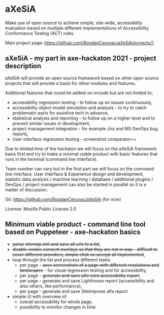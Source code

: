 # aXeSiA
Make use of open source to achieve simple, site-wide, accessibility evaluation based on multiple different implementations of Accessibility Conformance Testing (ACT) rules.

Main project page: https://github.com/BogdanCerovac/aXeSiA/projects/1

## aXeSiA - my part in axe-hackaton 2021 - project description

aXeSiA will provide an open source framework based on other open source projects that will provide a basis for other modules and features.

Additional features that could be added-on include but are not limited to;
- accessibility regression testing - to follow up on issues continuously,
- accessibility object model simulation and analysis - to try to catch problematic parts for assistive tech in advance,
- statistical analysis and reporting - to follow up on a higher level and to prevent similar issues in development,
- project management integration - for example Jira and MS DevOps bug reports,
- User interface regression testing - screenshot comparator++ 
 
Due to limited time of the hackaton we will focus on the aXeSiA framework basis first and try to make a minimal viable product with basic features that runs in the terminal (command line interface).

Team number can vary but in the first part we will focus on the command line interface. User Interface & Experience design and development, statistic data analysis / machine learning / database / additional plugins / DevOps / project management can also be started in parallel so it is a matter of discussion.

Git: https://github.com/BogdanCerovac/aXeSiA (for now)

License: Mozilla Public License 2.0


## Minimum viable product - command line tool based on Puppeteer - axe-hackaton basics
- ~~parse sitemap.xml and save all urls to a list~~,
- ~~disable cookie consent overlays so that they are not in way - difficult to cover different providers, simple click on accept all implemented~~,
- loop through the list and process different tasks:
    - per page - ~~save screenshots of a page with different resolutions and landscapes~~ - for visual regression testing and for accessibility,
    - per page - ~~generate and save aXe core accessibility report~~,
    - per page - generate and save Lighthouse report (accessibility and also others, like performance),
    - per page - generate and save Siteimprove alfa report
- simple UI with overview of:
    - overall accessibility for whole page,
    - possibility to monitor changes in time
